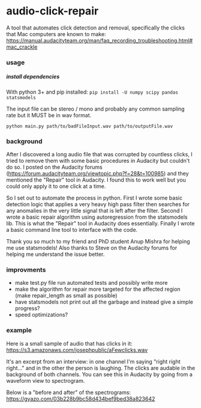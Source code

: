 # audio-click-repair

A tool that automates click detection and removal, specifically the clicks that Mac computers are known to make: https://manual.audacityteam.org/man/faq_recording_troubleshooting.html#mac_crackle

### usage

##### install dependencies

With python 3+ and pip installed:
`pip install -U numpy scipy pandas statsmodels`

The input file can be stereo / mono and probably any common sampling rate but it MUST be in wav format.

`python main.py path/to/badFileInput.wav path/to/outputFile.wav`

### background

After I discovered a long audio file that was corrupted by countless clicks, I tried to remove them with some basic procedures in Audacity but couldn't do so. I posted on the Audacity forums (https://forum.audacityteam.org/viewtopic.php?f=28&t=100985) and they mentioned the "Repair" tool in Audacity. I found this to work well but you could only apply it to one click at a time.

So I set out to automate the process in python. First I wrote some basic detection logic that applies a very heavy high pass filter then searches for any anomalies in the very little signal that is left after the filter. Second I wrote a basic repair algorithm using autoregression from the statsmodels lib. This is what the "Repair" tool in Audacity does essentially. Finally I wrote a basic command line tool to interface with the code.

Thank you so much to my friend and PhD student Anup Mishra for helping me use statsmodels! Also thanks to Steve on the Audacity forums for helping me understand the issue better.

### improvments

-   make test.py file run automated tests and possibly write more
-   make the algorithm for repair more targeted for the affected region (make repair_length as small as possible)
-   have statsmodels not print out all the garbage and instead give a simple progress?
-   speed optimizations?

### example

Here is a small sample of audio that has clicks in it: https://s3.amazonaws.com/josephpublic/aFewclicks.wav

It's an excerpt from an interview: in one channel I'm saying "right right right..." and in the other the person is laughing. The clicks are audable in the background of both channels. You can see this in Audacity by going from a waveform view to spectrogram.

Below is a "before and after" of the spectrograms: https://gyazo.com/03b228b9bc58d434bef9bed38a823642
